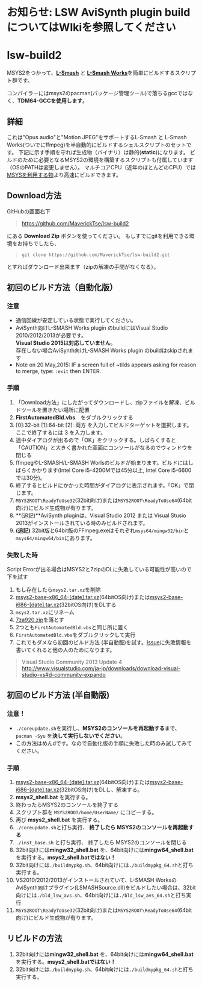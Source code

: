﻿# お知らせ: LSW AviSynth plugin build についてはWIkiを参照してください
# lsw-build2
MSYS2をつかって、[__L-Smash__](https://github.com/l-smash/l-smash) と [__L-Smash Works__](https://github.com/VFR-maniac/L-SMASH-Works/tree/master/AviUtl)を簡単にビルドするスクリプト群です。 

コンパイラーにはmsys2のpacman(パッケージ管理ツール)で落ちるgccではなく、**TDM64-GCCを使用します**。


## 詳細
これは"Opus audio"と"Motion JPEG"をサポートするL-Smash と L-Smash Works(ついでにffmpeg)を半自動的にビルドするシェルスクリプトのセットです。
下記に示す手順を守れば生成物（バイナリ）は静的(**static**)になります。
ビルドのために必要となるMSYS2の環境を構築するスクリプトも付属しています（OSのPATHは変更しません）。
マルチコアCPU（近年のほとんどのCPU）では[MSYSを利用する物](https://github.com/MaverickTse/lw-build)より高速にビルドできます。

## Download方法
GitHubの画面右下
>https://github.com/MaverickTse/lsw-build2

にある **Download Zip** ボタンを使ってください。
もしすでにgitを利用できる環境をお持ちでしたら、
>`git clone https://github.com/MaverickTse/lsw-build2.git`

とすればダウンロード出来ます（zipの解凍の手間がなくなる）。


## 初回のビルド方法（自動化版）
### 注意
- 通信回線が安定している状態で実行してください。
- AviSynth向けL-SMASH Works plugin のbuildにはVisual Studio 2010/2012/2013が必要です。  
**Visual Studio 2015は対応していません**。  
存在しない場合AviSynth向けL-SMASH Works plugin のbuildはskipされます
- Note on 20 May,2015: IF a screen full of ~tilds appears asking for reason to merge, type: ``:exit`` then ENTER.

### 手順
  1. 「Download方法」にしたがってダウンロードし、zipファイルを解凍、ビルドツールを置きたい場所に配置
  2. **FirstAutomatedBld.vbs**　をダブルクリックする
  3. [0]:32-bit [1]:64-bit [2]: 両方 を入力してビルドターゲットを選択します。ここで終了するには 3 を入力します。
  4. 途中ダイアログが出るので「OK」をクリックする。しばらくすると「CAUTION」と大きく書かれた画面にコンソールがなるのでウィンドウを閉じる
  5. ffmpegやL-SMASH/L-SMASH Worlsのビルドが始まります。ビルドにはしばらくかかります(Intel Core i5-4200Mでは45分以上, Intel Core i5-6600では30分)。
  6. 終了するとビルドにかかった時間がダイアログに表示されます。「OK」で閉じます。
  7. `MSYS2ROOT\ReadyToUse32`(32bit向け)または`MSYS2ROOT\ReadyToUse64`(64bit向け)にビルド生成物が有ります。
  8. **(追記)**AviSynth pluginは、Visual Studio 2012 または Visual Stusio 2013がインストールされている時のみビルドされます。
  9. **(追記)** 32bit版と64bit版のFFmpeg.exeはそれぞれ`msys64/mingw32/bin`と`msys64/mingw64/bin`にあります。

### 失敗した時
Script Errorが出る場合はMSYS2と7zipのDLに失敗している可能性が高いので下を試す

  1. もし存在したら``msys2.tar.xz``を削除
  2. [msys2-base-x86_64-[date].tar.xz](http://sourceforge.net/projects/msys2/files/Base/x86_64/)(64bitOS向け)または[msys2-base-i686-[date].tar.xz](http://sourceforge.net/projects/msys2/files/Base/i686/)(32bitOS向け)をDLする
  2. ``msys2.tar.xz``にリネーム
  3. [7za920.zip](http://downloads.sourceforge.net/sevenzip/7za920.zip)を落とす
  4. 2つとも``FirstAutomatedBld.vbs``と同じ所に置く
  5. ``FirstAutomatedBld.vbs``をダブルクリックして実行
  6. これでもダメなら初回のビルド方法 (半自動版)を試す。[Issue](https://github.com/MaverickTse/lsw-build2/issues)に失敗情報を書いてくれると他の人のためになります。

>Visual Studio Community 2013 Update 4  
>http://www.visualstudio.com/ja-jp/downloads/download-visual-studio-vs#d-community-expando
  

## 初回のビルド方法 (半自動版)
### 注意！
- `./coreupdate.sh`を実行し、**MSYS2のコンソールを再起動する**まで、`pacman -Syu` を**決して実行しないでください**。
- この方法はめんdです。なので自動化版の手順に失敗した時のみ試してみてください。

### 手順
  1. [msys2-base-x86_64-[date].tar.xz](http://sourceforge.net/projects/msys2/files/Base/x86_64/)(64bitOS向け)または[msys2-base-i686-[date].tar.xz](http://sourceforge.net/projects/msys2/files/Base/i686/)(32bitOS向け)をDLし、解凍する。
  2. **msys2_shell.bat** を実行する。
  3. 終わったらMSYS2のコンソールを終了する
  4. スクリプト群を `MSYS2ROOT/home/UserName/` にコピーする。
  5. 再び **msys2_shell.bat** を実行する。
  6. `./coreupdate.sh`と打ち実行、 **終了したら MSYS2のコンソールを再起動する**
  7. `./inst_base.sh` と打ち実行、 終了したら MSYS2のコンソールを閉じる
  8.  32bit向けには**mingw32_shell.bat** を、64bit向けには**mingw64_shell.bat**を実行する。**msys2_shell.batではない！** 
  9.  32bit向けには`./buildmypkg.sh`、64bit向けには`./buildmypkg_64.sh`と打ち実行する。
  10. VS2010/2012/2013がインストールされていて、L-SMASH WorksのAviSynth向けプラグイン(LSMASHSource.dll)をビルドしたい場合は、32bit向けには`./bld_lsw_avs.sh`、64bit向けには`./bld_lsw_avs_64.sh`と打ち実行
  11. `MSYS2ROOT\ReadyToUse32`(32bit向け)または`MSYS2ROOT\ReadyToUse64`(64bit向け)にビルド生成物が有ります。
  
  
## リビルドの方法
  1. 32bit向けには**mingw32_shell.bat** を、64bit向けには**mingw64_shell.bat**を実行する。**msys2_shell.batではない！** 
  2. 32bit向けには`./buildmypkg.sh`、64bit向けには`./buildmypkg_64.sh`と打ち実行する。

